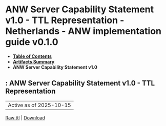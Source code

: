 # ANW Server Capability Statement v1.0 - TTL Representation - Netherlands - ANW implementation guide v0.1.0

* [**Table of Contents**](toc.md)
* [**Artifacts Summary**](artifacts.md)
* **ANW Server Capability Statement v1.0**

## : ANW Server Capability Statement v1.0 - TTL Representation

| |
| :--- |
| Active as of 2025-10-15 |

[Raw ttl](CapabilityStatement-ANWServerCapabilityStatement-v1.ttl) | [Download](CapabilityStatement-ANWServerCapabilityStatement-v1.ttl)

